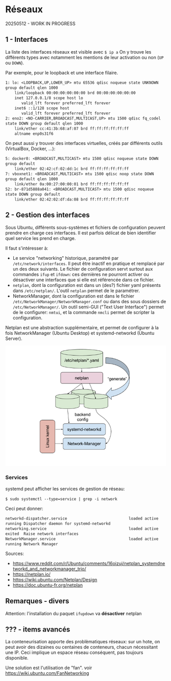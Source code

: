 # Réseaux

20250512 - WORK IN PROGRESS

## 1 - Interfaces

La liste des interfaces réseaux est visible avec `$ ip a`
On y trouve les différents types avec notamment les mentions de leur activation ou non (`UP` ou `DOWN`).

Par exemple, pour le loopback et une interface filaire.
```
1: lo: <LOOPBACK,UP,LOWER_UP> mtu 65536 qdisc noqueue state UNKNOWN group default qlen 1000
    link/loopback 00:00:00:00:00:00 brd 00:00:00:00:00:00
    inet 127.0.0.1/8 scope host lo
       valid_lft forever preferred_lft forever
    inet6 ::1/128 scope host 
       valid_lft forever preferred_lft forever
2: eno2: <NO-CARRIER,BROADCAST,MULTICAST,UP> mtu 1500 qdisc fq_codel state DOWN group default qlen 1000
    link/ether cc:41:3b:68:af:07 brd ff:ff:ff:ff:ff:ff
    altname enp0s31f6
```
On peut aussi y trouver des interfaces virtuelles, créés par différents outils (VirtualBox, Docker, ...):

```
5: docker0: <BROADCAST,MULTICAST> mtu 1500 qdisc noqueue state DOWN group default 
    link/ether 02:42:cf:02:dd:1c brd ff:ff:ff:ff:ff:ff
7: vboxnet1: <BROADCAST,MULTICAST> mtu 1500 qdisc noop state DOWN group default qlen 1000
    link/ether 0a:00:27:00:00:01 brd ff:ff:ff:ff:ff:ff
52: br-871d5888a041: <BROADCAST,MULTICAST> mtu 1500 qdisc noqueue state DOWN group default 
    link/ether 02:42:02:df:da:08 brd ff:ff:ff:ff:ff:ff
```

## 2 - Gestion des interfaces

Sous Ubuntu, différents sous-systèmes et fichiers de configuration peuvent prendre en charge ces interfaces.
Il est parfois délicat de bien identifier quel service les prend en charge.

Il faut s'intéresser à:
- Le service "networking" historique, paramétré par `/etc/network/interfaces`.
Il peut être inactif en pratique et remplacé par un des deux suivants.
Le fichier de configuration servt surtout aux commandes `ifup` et `ifdown`:
ces dernières ne pourront activer ou désactiver une interfaces que si elle est référencée dans ce fichier.
- `netplan`, dont la configuration est dans un (des?) fichier yaml présents dans `/etc/netplan/`.
L'outil `netplan` permet de le paramétrer.
- NetworkManager, dont la configuration est dans le fichier
`/etc/NetworkManager/NetworkManager.conf`
ou dans des sous dossiers de `/etc/NetworkManager/`.
Un outil semi-GUI ("Text User Interface") permet de le configurer: `nmtui`, et la commande `nmcli` permet de scripter la configuration.


Netplan est une abstraction supplémentaire, et permet de configurer à la fois NetworkManager (Ubuntu Desktop) et systemd-networkd (Ubuntu Server). 

![netplan](netplan_design_overview.png)


### Services

systemd peut afficher les services de gestion de réseau:

`$ sudo systemctl --type=service | grep -i network`

Ceci peut donner:
```
networkd-dispatcher.service                           loaded active running Dispatcher daemon for systemd-networkd
networking.service                                    loaded active exited  Raise network interfaces
NetworkManager.service                                loaded active running Network Manager
```

Sources:
- https://www.reddit.com/r/Ubuntu/comments/16oizuj/netplan_systemdnetworkd_and_networkmanager_trio/
- https://netplan.io/
- https://wiki.ubuntu.com/Netplan/Design
- https://doc.ubuntu-fr.org/netplan


## Remarques - divers

Attention: l'installation du paquet `ifupdown` va **désactiver** netplan


## ??? - items avancés

La conteneurisation apporte des problèmatiques réseaux:
sur un hote, on peut avoir des dizaines ou centaines de conteneurs, chacun nécessitant une IP.
Ceci implique un espace réseau conséquent, pas toujours disponible.

Une solution est l'utilisation de "fan".
voir https://wiki.ubuntu.com/FanNetworking

